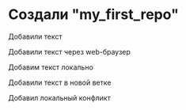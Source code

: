 # Создали "my_first_repo"

Добавили текст

Добавили текст через web-браузер


Добавим текст локально

Добавили текст в новой ветке

Добавил локальный конфликт